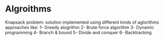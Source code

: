 # Algroithms


Knapsack problem: solution implemented using different kinds of aglorithms approaches like: 
  1- Greedy alogrithm
  2- Brute force algorithm
  3- Dynamic programming
  4- Branch & bound 
  5- Divide and conquer
  6- Backtracking
